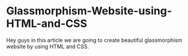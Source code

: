 # Glassmorphism-Website-using-HTML-and-CSS
Hey guys in this article we are going to create beautiful glassmorphism website by using HTML and CSS.

